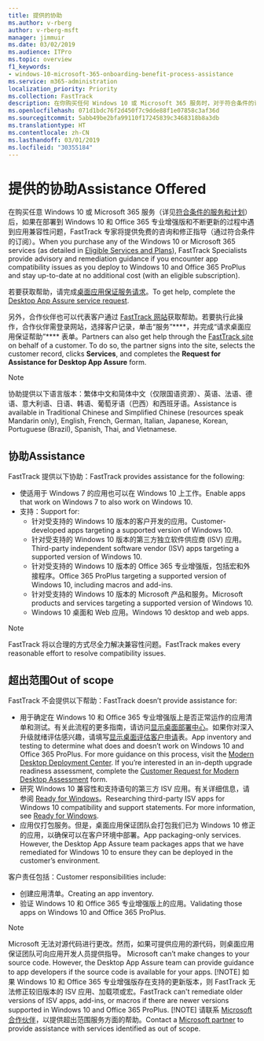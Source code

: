 ```yaml
---
title: 提供的协助
ms.author: v-rberg
author: v-rberg-msft
manager: jimmuir
ms.date: 03/02/2019
ms.audience: ITPro
ms.topic: overview
f1_keywords:
- windows-10-microsoft-365-onboarding-benefit-process-assistance
ms.service: m365-administration
localization_priority: Priority
ms.collection: FastTrack
description: 在你购买任何 Windows 10 或 Microsoft 365 服务时，对于符合条件的订阅，FastTrack 专家将免费提供咨询和修正指南来支持客户部署到 Windows 10 和 Office 365 专业增强版并保持最新状态。
ms.openlocfilehash: 071d1bdc76f2d450f7c9dde88f1e07858c3af36d
ms.sourcegitcommit: 5abb49be2bfa99110f17245839c3468318b8a3db
ms.translationtype: HT
ms.contentlocale: zh-CN
ms.lasthandoff: 03/01/2019
ms.locfileid: "30355184"
---
```

# <a name="assistance-offered"></a><span data-ttu-id="32dd9-103">提供的协助</span><span class="sxs-lookup"><span data-stu-id="32dd9-103">Assistance Offered</span></span>  

<span data-ttu-id="32dd9-104">在购买任意 Windows 10 或 Microsoft 365 服务（详见[符合条件的服务和计划](M365-eligible-services-and-plans.md)）后，如果在部署到 Windows 10 和 Office 365 专业增强版和不断更新的过程中遇到应用兼容性问题，FastTrack 专家将提供免费的咨询和修正指导（通过符合条件的订阅）。</span><span class="sxs-lookup"><span data-stu-id="32dd9-104">When you purchase any of the Windows 10 or Microsoft 365 services (as detailed in [Eligible Services and Plans](M365-eligible-services-and-plans.md)), FastTrack Specialists provide advisory and remediation guidance if you encounter app compatibility issues as you deploy to Windows 10 and Office 365 ProPlus and stay up-to-date at no additional cost (with an eligible subscription).</span></span>

<span data-ttu-id="32dd9-105">若要获取帮助，请完成[桌面应用保证服务请求](https://go.microsoft.com/fwlink/?linkid=2022721)。</span><span class="sxs-lookup"><span data-stu-id="32dd9-105">To get help, complete the [Desktop App Assure service request](https://go.microsoft.com/fwlink/?linkid=2022721).</span></span>

<span data-ttu-id="32dd9-p101">另外，合作伙伴也可以代表客户通过 [FastTrack 网站](https://go.microsoft.com/fwlink/?linkid=780698)获取帮助。若要执行此操作，合作伙伴需登录网站，选择客户记录，单击“服务”\*\*\*\*，并完成“请求桌面应用保证帮助”\*\*\*\* 表单。</span><span class="sxs-lookup"><span data-stu-id="32dd9-p101">Partners can also get help through the [FastTrack site](https://go.microsoft.com/fwlink/?linkid=780698) on behalf of a customer. To do so, the partner signs into the site, selects the customer record, clicks **Services**, and completes the **Request for Assistance for Desktop App Assure** form.</span></span>

> [!NOTE]
> <span data-ttu-id="32dd9-108">协助提供以下语言版本：繁体中文和简体中文（仅限国语资源）、英语、法语、德语、意大利语、日语、韩语、葡萄牙语（巴西）和西班牙语。</span><span class="sxs-lookup"><span data-stu-id="32dd9-108">Assistance is available in Traditional Chinese and Simplified Chinese (resources speak Mandarin only), English, French, German, Italian, Japanese, Korean, Portuguese (Brazil), Spanish, Thai, and Vietnamese.</span></span> 

## <a name="assistance"></a><span data-ttu-id="32dd9-109">协助</span><span class="sxs-lookup"><span data-stu-id="32dd9-109">Assistance</span></span>

<span data-ttu-id="32dd9-110">FastTrack 提供以下协助：</span><span class="sxs-lookup"><span data-stu-id="32dd9-110">FastTrack provides assistance for the following:</span></span>
- <span data-ttu-id="32dd9-111">使适用于 Windows 7 的应用也可以在 Windows 10 上工作。</span><span class="sxs-lookup"><span data-stu-id="32dd9-111">Enable apps that work on Windows 7 to also work on Windows 10.</span></span>
- <span data-ttu-id="32dd9-112">支持：</span><span class="sxs-lookup"><span data-stu-id="32dd9-112">Support for:</span></span>
    - <span data-ttu-id="32dd9-113">针对受支持的 Windows 10 版本的客户开发的应用。</span><span class="sxs-lookup"><span data-stu-id="32dd9-113">Customer-developed apps targeting a supported version of Windows 10.</span></span>
    - <span data-ttu-id="32dd9-114">针对受支持的 Windows 10 版本的第三方独立软件供应商 (ISV) 应用。</span><span class="sxs-lookup"><span data-stu-id="32dd9-114">Third-party independent software vendor (ISV) apps targeting a supported version of Windows 10.</span></span>
    - <span data-ttu-id="32dd9-115">针对受支持的 Windows 10 版本的 Office 365 专业增强版，包括宏和外接程序。</span><span class="sxs-lookup"><span data-stu-id="32dd9-115">Office 365 ProPlus targeting a supported version of Windows 10, including macros and add-ins.</span></span>
    - <span data-ttu-id="32dd9-116">针对受支持的 Windows 10 版本的 Microsoft 产品和服务。</span><span class="sxs-lookup"><span data-stu-id="32dd9-116">Microsoft products and services targeting a supported version of Windows 10.</span></span>
    - <span data-ttu-id="32dd9-117">Windows 10 桌面和 Web 应用。</span><span class="sxs-lookup"><span data-stu-id="32dd9-117">Windows 10 desktop and web apps.</span></span>
> [!NOTE]
> <span data-ttu-id="32dd9-118">FastTrack 将以合理的方式尽全力解决兼容性问题。</span><span class="sxs-lookup"><span data-stu-id="32dd9-118">FastTrack makes every reasonable effort to resolve compatibility issues.</span></span> 

## <a name="out-of-scope"></a><span data-ttu-id="32dd9-119">超出范围</span><span class="sxs-lookup"><span data-stu-id="32dd9-119">Out of scope</span></span>

<span data-ttu-id="32dd9-120">FastTrack 不会提供以下帮助：</span><span class="sxs-lookup"><span data-stu-id="32dd9-120">FastTrack doesn’t provide assistance for:</span></span>
- <span data-ttu-id="32dd9-p102">用于确定在 Windows 10 和 Office 365 专业增强版上是否正常运作的应用清单和测试。有关此流程的更多指南，请访问[显示桌面部署中心](https://go.microsoft.com/fwlink/?linkid=2080140)。如果你对深入升级就绪评估感兴趣，请填写[显示桌面评估客户申请](https://go.microsoft.com/fwlink/?linkid=2053818)表。</span><span class="sxs-lookup"><span data-stu-id="32dd9-p102">App inventory and testing to determine what does and doesn’t work on Windows 10 and Office 365 ProPlus. For more guidance on this process, visit the [Modern Desktop Deployment Center](https://go.microsoft.com/fwlink/?linkid=2080140). If you’re interested in an in-depth upgrade readiness assessment, complete the [Customer Request for Modern Desktop Assessment](https://go.microsoft.com/fwlink/?linkid=2053818) form.</span></span>
- <span data-ttu-id="32dd9-p103">研究 Windows 10 兼容性和支持语句的第三方 ISV 应用。有关详细信息，请参阅 [Ready for Windows](https://go.microsoft.com/fwlink/?linkid=2054580)。</span><span class="sxs-lookup"><span data-stu-id="32dd9-p103">Researching third-party ISV apps for Windows 10 compatibility and support statements. For more information, see [Ready for Windows](https://go.microsoft.com/fwlink/?linkid=2054580).</span></span>
- <span data-ttu-id="32dd9-p104">应用仅打包服务。但是，桌面应用保证团队会打包我们已为 Windows 10 修正的应用，以确保可以在客户环境中部署。</span><span class="sxs-lookup"><span data-stu-id="32dd9-p104">App packaging-only services. However, the Desktop App Assure team packages apps that we have remediated for Windows 10 to ensure they can be deployed in the customer’s environment.</span></span>

<span data-ttu-id="32dd9-128">客户责任包括：</span><span class="sxs-lookup"><span data-stu-id="32dd9-128">Customer responsibilities include:</span></span>
- <span data-ttu-id="32dd9-129">创建应用清单。</span><span class="sxs-lookup"><span data-stu-id="32dd9-129">Creating an app inventory.</span></span>
- <span data-ttu-id="32dd9-130">验证 Windows 10 和 Office 365 专业增强版上的应用。</span><span class="sxs-lookup"><span data-stu-id="32dd9-130">Validating those apps on Windows 10 and Office 365 ProPlus.</span></span>
> [!NOTE]
> <span data-ttu-id="32dd9-p105">Microsoft 无法对源代码进行更改。然而，如果可提供应用的源代码，则桌面应用保证团队可向应用开发人员提供指导。 </span><span class="sxs-lookup"><span data-stu-id="32dd9-p105">Microsoft can’t make changes to your source code. However, the Desktop App Assure team can provide guidance to app developers if the source code is available for your apps. </span></span>[!NOTE]
> <span data-ttu-id="32dd9-p106">如果 Windows 10 和 Office 365 专业增强版存在支持的更新版本，则 FastTrack 无法修正较旧版本的 ISV 应用、加载项或宏。</span><span class="sxs-lookup"><span data-stu-id="32dd9-p106">FastTrack can't remediate older versions of ISV apps, add-ins, or macros if there are newer versions supported in Windows 10 and Office 365 ProPlus. </span></span>[!NOTE]
> <span data-ttu-id="32dd9-134">请联系 [Microsoft 合作伙伴](https://go.microsoft.com/fwlink/?linkid=2080150)，以提供超出范围服务方面的帮助。</span><span class="sxs-lookup"><span data-stu-id="32dd9-134">Contact a [Microsoft partner](https://go.microsoft.com/fwlink/?linkid=2080150) to provide assistance with services identified as out of scope.</span></span>
